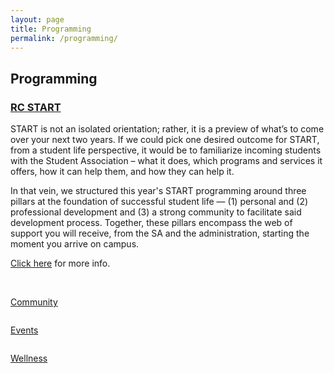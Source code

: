 ```yaml
---
layout: page
title: Programming
permalink: /programming/
---
```


## Programming

### [RC START][1]

START is not an isolated orientation; rather, it is a preview of what’s to come over your next two years. If we could pick one desired outcome for START, from a student life perspective, it would be to familiarize incoming students with the Student Association – what it does, which programs and services it offers, how it can help them, and how they can help it.

In that vein, we structured this year's START programming around three pillars at the foundation of successful student life — (1) personal and (2) professional development and (3) a strong community to facilitate said development process. Together, these pillars encompass the web of support you will receive, from the SA and the administration, starting the moment you arrive on campus.

[Click here][1] for more info.

<br>

<div class="row">
  <div class="large-4 columns">
    <p>
      <a href="/community" class="button round expand">
        Community
      </a>
    </p>
  </div>

  <div class="large-4 columns">
    <p>
      <a href="/events" class="button round expand">
        Events
      </a>
    </p>
  </div>

  <div class="large-4 columns">
    <p>
      <a href="/wellness" class="button round expand">
        Wellness
      </a>
    </p>
  </div>
</div>

[1]: http://harvardpulse.com/t/start-schedule-2015/615
